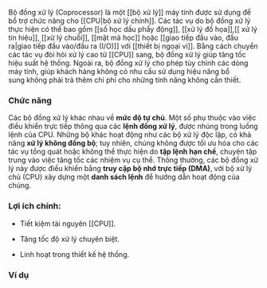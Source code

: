 Bộ đồng xử lý (Coprocessor) là một [[bộ xử lý]] máy tính được sử dụng để bổ trợ chức năng cho [[CPU|bộ xử lý chính]]. Các tác vụ do bộ đồng xử lý thực hiện có thể bao gồm [[số học dấu phẩy động]], [[xử lý đồ họa]],[[ xử lý tín hiệu]], [[xử lý chuỗi]], [[mật mã học]] hoặc [[giao tiếp đầu vào, đầu ra|giao tiếp đầu vào/đầu ra (I/O)]] với [[thiết bị ngoại vi]]. Bằng cách chuyển các tác vụ đòi hỏi xử lý cao từ [[CPU]] sang, bộ đồng xử lý giúp tăng tốc hiệu suất hệ thống. Ngoài ra, bộ đồng xử lý cho phép tùy chỉnh các dòng máy tính, giúp khách hàng không có nhu cầu sử dụng hiệu năng bổ sung không phải trả thêm chi phí cho những tính năng không cần thiết.

### Chức năng

Các bộ đồng xử lý khác nhau về **mức độ tự chủ**. Một số phụ thuộc vào việc điều khiển trực tiếp thông qua các **lệnh đồng xử lý**, được nhúng trong luồng lệnh của CPU. Những bộ khác hoạt động như các bộ xử lý độc lập, có khả năng **xử lý không đồng bộ**; tuy nhiên, chúng không được tối ưu hóa cho các tác vụ tổng quát hoặc không thể thực hiện do **tập lệnh hạn chế**, chuyên tập trung vào việc tăng tốc các nhiệm vụ cụ thể. Thông thường, các bộ đồng xử lý này được điều khiển bằng **truy cập bộ nhớ trực tiếp (DMA)**, với bộ xử lý chủ (CPU) xây dựng một **danh sách lệnh** để hướng dẫn hoạt động của chúng.

### Lợi ích chính:

- Tiết kiệm tài nguyên [[CPU]].
    
- Tăng tốc độ xử lý chuyên biệt.
    
- Linh hoạt trong thiết kế hệ thống.
### Ví dụ